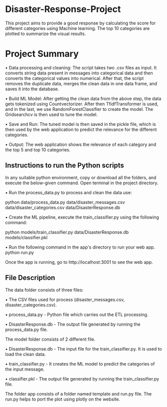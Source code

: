 # Disaster-Response-Project

This project aims to provide a good response by calculating the score for different categories using Machine learning. The top 10 categories are plotted to summarize the visual results.

# Project Summary

•	Data processing and cleaning: The script takes two .csv files as input. It converts string data present in messages into categorical data and then converts the categorical values into numerical. After that, the script removes the duplicate data, merges the clean data in one data frame, and saves it into the database.

•	Build ML Model: After getting the clean data from the above step, the data gets tokenized using Countvectorizer. After then TfidfTransformer is used, and in the last, we use RandomForestClassifier to create the model. The Gridsearchcv is then used to tune the model.

•	Save and Run: The tuned model is then saved in the pickle file, which is then used by the web application to predict the relevance for the different categories.

•	Output: The web application shows the relevance of each category and the top 5 and top 10 categories.

## Instructions to run the Python scripts

In any suitable python environment, copy or download all the folders, and execute the below-given command. Open terminal in the project directory. 

•	Run the process_data.py to process and clean the data use:

python data/process_data.py data/disaster_messages.csv data/disaster_categories.csv data/DisasterResponse.db 

•	Create the ML pipeline, execute the train_classifier.py using the following command:

python models/train_classifier.py data/DisasterResponse.db models/classifier.pkl

•	Run the following command in the app's directory to run your web app.
python run.py

Once the app is running, go to http://localhost:3001 to see the web app.

## File Description

The data folder consists of three files:

•	The CSV files used for process (disaster_messages.csv, disaster_categories.csv).

•	process_data.py - Python file which carries out the ETL processing.

•	DisasterResponse.db - The output file generated by running the process_data.py file.

The model folder consists of 2 different file.

•	DisasterResponse.db - The input file for the train_classifier.py. It is used to load the clean data.

•	train_classifier.py - It creates the ML model to predict the categories of the input message.

•	classifier.pkl - The output file generated by running the train_classifier.py file.

The folder app consists of a folder named template and run.py file. The run.py helps to port the plot using plotly on the website.
